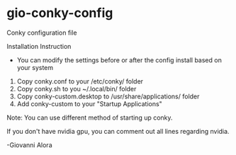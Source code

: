 # gio-conky-config
Conky configuration file

Installation Instruction

* You can modify the settings before or after the config install based on your system

1. Copy conky.conf to your /etc/conky/ folder
2. Copy conky.sh to you ~/.local/bin/ folder
3. Copy conky-custom.desktop to /usr/share/applications/ folder
4. Add conky-custom to your "Startup Applications"

Note: You can use different method of starting up conky.

If you don't have nvidia gpu, you can comment out all lines regarding nvidia.

-Giovanni Alora
